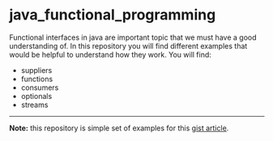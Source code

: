 # java_functional_programming
Functional interfaces in java are important topic that we must have a good understanding of.
In this repository you will find different examples that would be helpful to understand how they work.
You will find:
* suppliers
* functions
* consumers
* optionals
* streams
---

**Note:** this repository is simple set of examples for this [gist article](https://gist.github.com/abdorah/28ab6adccd53e6ca74487c08f84c3516).
